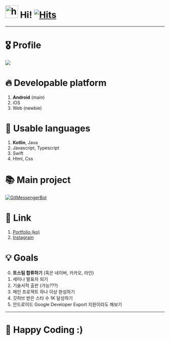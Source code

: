 # <img src="https://user-images.githubusercontent.com/1303154/88677602-1635ba80-d120-11ea-84d8-d263ba5fc3c0.gif" width="40px" alt="hi"> Hi! [![Hits](https://hits.seeyoufarm.com/api/count/incr/badge.svg?url=https%3A%2F%2Fgithub.com%2Fjisungbin%2Fjisungbin&count_bg=%2396D667&title_bg=%23555555&icon=ghostery.svg&icon_color=%23FFFFFF&title=see+my+profile&edge_flat=false)](https://github.com/jisungbin/fashion-guide)

-----

# 🎖️ Profile

![](https://github-readme-stats.vercel.app/api?username=jisungbin&show_icons=true&count_private=true&include_all_commits=true) <br/>
<!-- [![Solved.ac Profile](http://mazassumnida.wtf/api/v2/generate_badge?boj=sungbin5304)](https://solved.ac/sungbin5304/) -->



# 🔥 Developable platform

1. **Android** (main)
2. iOS
3. Web (newbie)



# 🔧 Usable languages

1. **Kotlin**, Java
2. Javascript, Typescript
3. Swift
4. Html, Css



# 📚 Main project

[![GitMessengerBot](https://github-readme-stats.vercel.app/api/pin/?username=jisungbin&repo=wip-projects)](https://github.com/jisungbin/wip-projects)



# 🔗 Link

1. [Portfolio (ko)](https://jisungbin.notion.site/jisungbin/84d547d8f13d445aa0cec8c526e3f803)
2. [Instagram](https://www.instagram.com/sungbin__5304)



# 💡 Goals

0. **토스팀 합류하기** (혹은 네이버, 카카오, 라인)
1. 세미나 발표자 되기
2. 기술서적 출판 (가능???)
3. 메인 프로젝트 하나 이상 완성하기
4. 깃허브 받은 스타 수 1K 달성하기
5. 안드로이드 Google Developer Export 지원이라도 해보기

-----

# 🤗 Happy Coding :)
